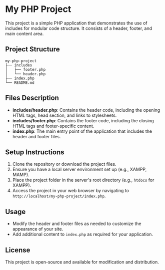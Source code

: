 # My PHP Project

This project is a simple PHP application that demonstrates the use of includes for modular code structure. It consists of a header, footer, and main content area.

## Project Structure

```
my-php-project
├── includes
│   ├── footer.php
│   └── header.php
├── index.php
└── README.md
```

## Files Description

- **includes/header.php**: Contains the header code, including the opening HTML tags, head section, and links to stylesheets.
- **includes/footer.php**: Contains the footer code, including the closing HTML tags and footer-specific content.
- **index.php**: The main entry point of the application that includes the header and footer files.

## Setup Instructions

1. Clone the repository or download the project files.
2. Ensure you have a local server environment set up (e.g., XAMPP, MAMP).
3. Place the project folder in the server's root directory (e.g., `htdocs` for XAMPP).
4. Access the project in your web browser by navigating to `http://localhost/my-php-project/index.php`.

## Usage

- Modify the header and footer files as needed to customize the appearance of your site.
- Add additional content to `index.php` as required for your application.

## License

This project is open-source and available for modification and distribution.